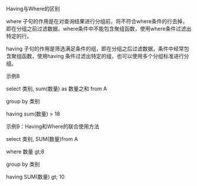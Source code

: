 Having与Where的区别

  

where 子句的作用是在对查询结果进行分组前，将不符合where条件的行去掉，即在分组之前过滤数据，where条件中不能包含聚组函数，使用where条件过滤出特定的行。

having 子句的作用是筛选满足条件的组，即在分组之后过滤数据，条件中经常包含聚组函数，使用having 条件过滤出特定的组，也可以使用多个分组标准进行分组。

示例8

  

select 类别, sum(数量) as 数量之和 from A

group by 类别

having sum(数量) > 18

示例9：Having和Where的联合使用方法

  

select 类别, SUM(数量)from A

where 数量 gt;8

group by 类别

having SUM(数量) gt; 10